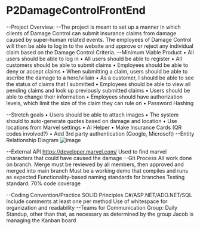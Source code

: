 # P2DamageControlFrontEnd
--Project Overview:
--The project is meant to set up a manner in which clients of Damage Control can submit insurance claims from damage caused by super-human related events. The employees of Damage Control will then be able to log in to the website and approve or reject any individual claim based on the Damage Control Criteria.
--Minimum Viable Product
  • All users should be able to log in
  •	All users should be able to register
  •	All customers should be able to submit claims
  •	Employees should be able to deny or accept claims
  •	When submitting a claim, users should be able to ascribe the damage to a hero/villain
  •	As a customer, I should be able to see the status of claims that I submitted
  •	Employees should be able to view all pending claims and look up previously submitted claims
  •	Users should be able to change their information
  •	Employees should have authorization levels, which limit the size of the claim they can rule on
  •	Password Hashing

--Stretch goals
  •	Users should be able to attach images
  •	The system should to auto-generate quotes based on damage and location
  •	Use locations from Marvel settings
  •	AI Helper
  •	Make Insurance Cards (QR codes involved?)
  •	Add 3rd party authentication (Google, Microsoft)
--Entity Relationship Diagram
 ![image](https://user-images.githubusercontent.com/124459498/223572950-9e1123d5-6079-4ac1-a6e8-1764683d8082.png)

--External API
  https://developer.marvel.com/
  Used to find marvel characters that could have caused the damage
--Git Process
  All work done on branch. Merge must be reviewed by all members, then approved and merged into main branch
  Must be a working demo that compiles and runs as expected
  Functionality-based naming standards for branches
  Testing standard: 70% code coverage

--Coding Convention/Practice
  SOLID Principles
  C#/ASP.NET/ADO.NET/SQL
  Include comments at least one per method
  Use of whitespace for organization and readability
--Teams for Communication
  Group: Daily Standup, other than that, as necessary as determined by the group
Jacob is managing the Kanban board
